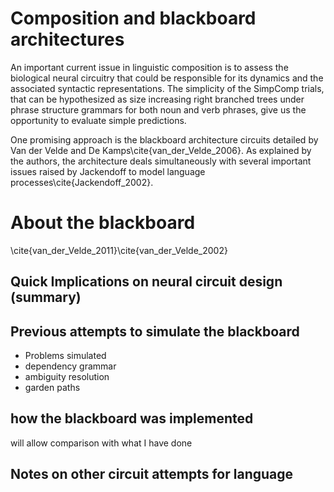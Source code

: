 # Composition and blackboard architectures

An important current issue in linguistic composition is to assess the biological neural circuitry that could be responsible for its dynamics and the associated syntactic representations. The simplicity of the SimpComp trials, that can be hypothesized as size increasing right branched trees under phrase structure grammars for both noun and verb phrases, give us the opportunity to evaluate simple predictions.

One promising approach is the blackboard architecture circuits detailed by Van der Velde and De Kamps\cite{van_der_Velde_2006}. As explained by the authors, the architecture deals simultaneously with several important issues raised by Jackendoff to model language processes\cite{Jackendoff_2002}.

# About the blackboard

\cite{van_der_Velde_2011}\cite{van_der_Velde_2002}

## Quick Implications on neural circuit design (summary)

## Previous attempts to simulate the blackboard

+ Problems simulated
+ dependency grammar
+ ambiguity resolution
+ garden paths

## how the blackboard was implemented
will allow comparison with what I have done

## Notes on other circuit attempts for language
